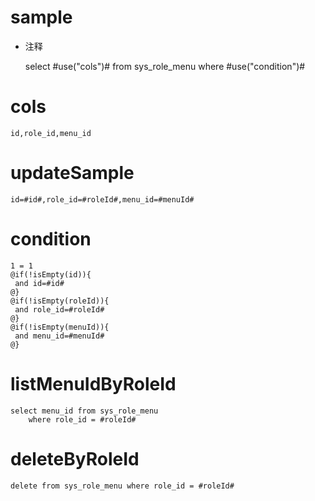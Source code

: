 sample
===
* 注释

	select #use("cols")# from sys_role_menu  where  #use("condition")#

cols
===
	id,role_id,menu_id

updateSample
===
	
	id=#id#,role_id=#roleId#,menu_id=#menuId#

condition
===

	1 = 1  
	@if(!isEmpty(id)){
	 and id=#id#
	@}
	@if(!isEmpty(roleId)){
	 and role_id=#roleId#
	@}
	@if(!isEmpty(menuId)){
	 and menu_id=#menuId#
	@}
	
listMenuIdByRoleId
===

	select menu_id from sys_role_menu
		where role_id = #roleId#
		
deleteByRoleId
===

	delete from sys_role_menu where role_id = #roleId#